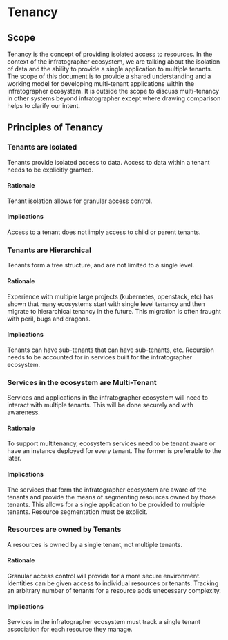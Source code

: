 # Tenancy

## Scope

Tenancy is the concept of providing isolated access to resources. In the context of the infratographer ecosystem, we are talking about the isolation of data and the ability to provide a single application to multiple tenants. The scope of this document is to provide a shared understanding and a working model for developing multi-tenant applications within the infratographer ecosystem. It is outside the scope to discuss multi-tenancy in other systems beyond infratographer except where drawing comparison helps to clarify our intent.

## Principles of Tenancy

### Tenants are Isolated

Tenants provide isolated access to data. Access to data within a tenant needs to be explicitly granted.

#### Rationale

Tenant isolation allows for granular access control.

#### Implications

Access to a tenant does not imply access to child or parent tenants.

### Tenants are Hierarchical

Tenants form a tree structure, and are not limited to a single level.

#### Rationale

Experience with multiple large projects (kubernetes, openstack, etc) has shown that many ecosystems start with single level tenancy and then migrate to hierarchical tenancy in the future. This migration is often fraught with peril, bugs and dragons.

#### Implications

Tenants can have sub-tenants that can have sub-tenants, etc. Recursion needs to be accounted for in services built for the infratographer ecosystem.

### Services in the ecosystem are Multi-Tenant

Services and applications in the infratographer ecosystem will need to interact with multiple tenants. This will be done securely and with awareness. 

#### Rationale

To support multitenancy, ecosystem services need to be tenant aware or have an instance deployed for every tenant. The former is preferable to the later.

#### Implications

The services that form the infratographer ecosystem are aware of the tenants and provide the means of segmenting resources owned by those tenants. This allows for a single application to be provided to multiple tenants. Resource segmentation must be explicit.

### Resources are owned by Tenants

A resources is owned by a single tenant, not multiple tenants.

#### Rationale

Granular access control will provide for a more secure environment. Identities can be given access to individual resources or tenants. Tracking an arbitrary number of tenants for a resource adds unecessary complexity.

#### Implications

Services in the infratographer ecosystem must track a single tenant association for each resource they manage.
